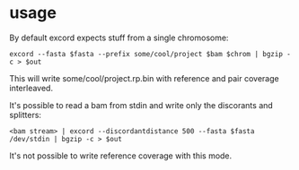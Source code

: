 usage
=====

By default excord expects stuff from a single chromosome:
```
excord --fasta $fasta --prefix some/cool/project $bam $chrom | bgzip -c > $out
```
This will write some/cool/project.rp.bin with reference and pair coverage interleaved.

It's possible to read a bam from stdin and write only the discorants and splitters:
```
<bam stream> | excord --discordantdistance 500 --fasta $fasta /dev/stdin | bgzip -c > $out
```
It's not possible to write reference coverage with this mode.
